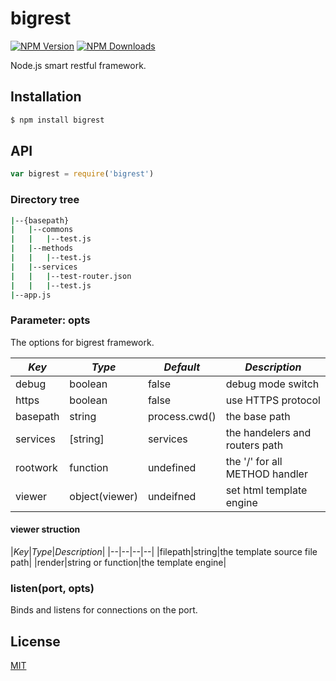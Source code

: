 # bigrest

[![NPM Version][npm-image]][npm-url]
[![NPM Downloads][downloads-image]][downloads-url]

Node.js smart restful framework.

## Installation

```sh
$ npm install bigrest
```

## API

```js
var bigrest = require('bigrest')
```

### Directory tree

```sh
|--{basepath}
|   |--commons
|   |   |--test.js
|   |--methods
|   |   |--test.js
|   |--services
|   |   |--test-router.json
|   |   |--test.js
|--app.js
```

### Parameter: opts

The options for bigrest framework.

|*Key*|*Type*|*Default*|*Description*|
|--|--|--|--|
|debug|boolean|false|debug mode switch|
|https|boolean|false|use HTTPS protocol|
|basepath|string|process.cwd()|the base path|
|services|[string]|services|the handelers and routers path|
|rootwork|function|undefined|the '/' for all METHOD handler|
|viewer|object(viewer)|undeifned|set html template engine|

#### viewer struction
|*Key*|*Type*|*Description*|
|--|--|--|--|
|filepath|string|the template source file path|
|render|string or function|the template engine|

### listen(port, opts)

Binds and listens for connections on the port.

## License

[MIT](LICENSE)

[npm-image]: https://img.shields.io/npm/v/bigrest.svg
[npm-url]: https://npmjs.org/package/bigrest
[downloads-image]: https://img.shields.io/npm/dm/bigrest.svg
[downloads-url]: https://npmjs.org/package/bigrest
